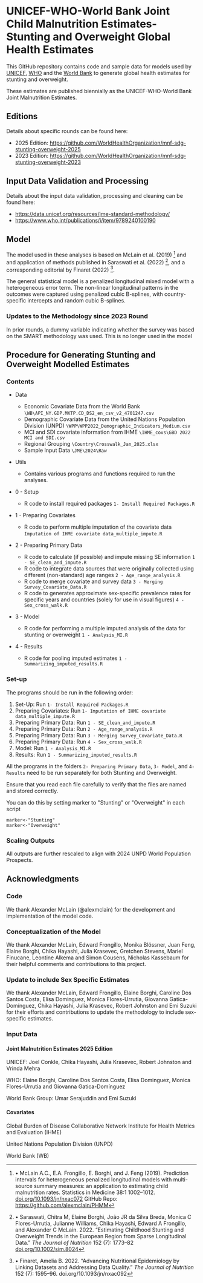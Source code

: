 # UNICEF-WHO-World Bank Joint Child Malnutrition Estimates- Stunting and Overweight Global Health Estimates
This GitHub repository contains code and sample data for models used by [UNICEF](https://data.unicef.org/resources/jme), [WHO](https://www.who.int/teams/nutrition-and-food-safety/monitoring-nutritional-status-and-food-safety-and-events/joint-child-malnutrition-estimates) and the [World Bank](https://datatopics.worldbank.org/child-malnutrition/) to generate global health estimates for stunting and overweight. 

These estimates are published biennially as the UNICEF-WHO-World Bank Joint Malnutrition Estimates. 

## Editions
Details about specific rounds can be found here:
- 2025 Edition: https://github.com/WorldHealthOrganization/mnf-sdg-stunting-overweight-2025
- 2023 Edition: https://github.com/WorldHealthOrganization/mnf-sdg-stunting-overweight-2023

## Input Data Validation and Processing
Details about the input data validation, processing and cleaning can be found here: 
- https://data.unicef.org/resources/jme-standard-methodology/
- https://www.who.int/publications/i/item/9789240100190

## Model
The model used in these analyses is based on McLain et al. (2019) [^1]  and and application of methods published in Saraswati et al. (2022) [^2], and a corresponding editorial by Finaret (2022) [^3].

The general statistical model is a penalized longitudinal mixed model with a heterogeneous error term. 
The non-linear longitudinal patterns in the outcomes were captured using penalized cubic B-splines, with country-specific intercepts and random cubic B-splines. 

### Updates to the Methodology since 2023 Round
In prior rounds, a dummy variable indicating whether the survey was based on the SMART methodology was used. This is no longer used in the model

## Procedure for Generating Stunting and Overweight Modelled Estimates

### Contents

+ Data 
  - Economic Covariate Data from the World Bank `\WB\API_NY.GDP.MKTP.CD_DS2_en_csv_v2_4701247.csv`
  - Demographic Covariate Data from the United Nations Population Division (UNPD) `\WPP\WPP2022_Demographic_Indicators_Medium.csv`
  - MCI and SDI covariate information from IHME `\IHME_covs\GBD 2022 MCI and SDI.csv`
  - Regional Grouping `\Country\Crosswalk_Jan_2025.xlsx`
  - Sample Input Data `\JME\2024\Raw`

+ Utils
  - Contains various programs and functions required to run the analyses.

+ 0 - Setup
  - R code to install required packages `1- Install Required Packages.R`

+ 1 - Preparing Covariates
  - R code to perform multiple imputation of the covariate data   `Imputation of IHME covariate data_multiple_impute.R`

+ 2 - Preparing Primary Data
  - R code to calculate (if possible) and impute missing SE information `1 - SE_clean_and_impute.R`
  - R code to integrate data sources that were originally collected using different (non-standard) age ranges `2 - Age_range_analysis.R`
  - R code to merge covariate and survey data `3 - Merging Survey_Covariate_Data.R`
  - R code to generates approximate sex-specific prevalence rates for specific years and countries (solely for use in visual figures) `4 - Sex_cross_walk.R`

+ 3 - Model
  - R code for performing a multiple imputed analysis of the data for stunting or overweight `1 - Analysis_MI.R`

+ 4 - Results
  - R code for pooling imputed estimates `1 - Summarizing_imputed_results.R`

### Set-up
The programs should be run in the following order:
1. Set-Up: Run `1- Install Required Packages.R`
2. Preparing Covariates: Run `1- Imputation of IHME covariate data_multiple_impute.R`
3. Preparing Primary Data: Run `1 - SE_clean_and_impute.R`
4. Preparing Primary Data: Run `2 - Age_range_analysis.R`
5. Preparing Primary Data: Run `3 - Merging Survey_Covariate_Data.R`
6. Preparing Primary Data: Run `4 - Sex_cross_walk.R`
7. Model: Run `1 - Analysis_MI.R`
8. Results: Run `1 - Summarizing_imputed_results.R`

All the programs in the folders `2- Preparing Primary Data`, `3- Model`, and `4- Results` need to be run separately for both Stunting and Overweight.

Ensure that you read each file carefully to verify that the files are named and stored correctly.

You can do this by setting marker to "Stunting" or "Overweight" in each script
```
marker<-"Stunting" 
marker<-"Overweight"
```

### Scaling Outputs
All outputs are further rescaled to align with 2024 UNPD World Population Prospects.

## Acknowledgments

### Code
We thank Alexander McLain (@alexmclain) for the development and implementation of the model code.

### Conceptualization of the Model
We thank Alexander McLain, Edward Frongillo, Monika Blössner, Juan Feng, Elaine Borghi, Chika Hayashi, Julia Krasevec, Gretchen Stevens, Mariel Finucane, Leontine Alkema and Simon Cousens, Nicholas Kassebaum for their helpful comments and contributions to this project. 

### Update to include Sex Specific Estimates
We thank Alexander McLain, Edward Frongillo, Elaine Borghi, Caroline Dos Santos Costa, Elisa Dominguez, Monica Flores-Urrutia, Giovanna Gatica-Domínguez, Chika Hayashi, Julia Krasevec, Robert Johnston and Emi Suzuki for their efforts and contributions to update the methodology to include sex-specific estimates.

### Input Data
#### Joint Malnutrition Estimates 2025 Edition
UNICEF: Joel Conkle, Chika Hayashi, Julia Krasevec, Robert Johnston and Vrinda Mehra

WHO: Elaine Borghi, Caroline Dos Santos Costa, Elisa Dominguez, Monica Flores-Urrutia and Giovanna Gatica-Domínguez

World Bank Group: Umar Serajuddin and Emi Suzuki

#### Covariates
Global Burden of Disease Collaborative Network Institute for Health Metrics and Evaluation (IHME)

United Nations Population Division (UNPD)

World Bank (WB)

[^1]: •	McLain A.C., E.A. Frongillo, E. Borghi, and J. Feng (2019). Prediction intervals for heterogeneous penalized longitudinal models with multi-source summary measures: an application to estimating child malnutrition rates. Statistics in Medicine 38:1 1002–1012. <a href="https://doi.org/10.1093/jn/nxac072">doi.org/10.1093/jn/nxac072</a> GitHub Repo: https://github.com/alexmclain/PHMM
[^2]: •	Saraswati, Chitra M, Elaine Borghi, João JR da Silva Breda, Monica C Flores-Urrutia, Julianne Williams, Chika Hayashi, Edward A Frongillo, and Alexander C McLain. 2022. “Estimating Childhood Stunting and Overweight Trends in the European Region from Sparse Longitudinal Data.” *The Journal of Nutrition* 152 (7): 1773–82 <a href="https://doi.org/10.1002/sim.8024">doi.org/10.1002/sim.8024</a>
[^3]: •	Finaret, Amelia B. 2022. “Advancing Nutritional Epidemiology by Linking Datasets and Addressing Data Quality.” *The Journal of Nutrition* 152 (7): 1595–96. <a  ref="https://doi.org/10.1093/jn/nxac092">doi.org/10.1093/jn/nxac092</a>


